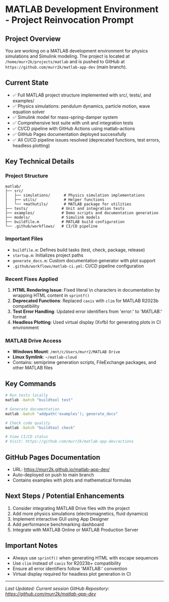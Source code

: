 # MATLAB Development Environment - Project Reinvocation Prompt

## Project Overview
You are working on a MATLAB development environment for physics simulations and Simulink modeling. The project is located at `/home/murr2k/projects/matlab` and is pushed to GitHub at `https://github.com/murr2k/matlab-app-dev` (main branch).

## Current State
- ✅ Full MATLAB project structure implemented with src/, tests/, and examples/
- ✅ Physics simulations: pendulum dynamics, particle motion, wave equation solver
- ✅ Simulink model for mass-spring-damper system
- ✅ Comprehensive test suite with unit and integration tests
- ✅ CI/CD pipeline with GitHub Actions using matlab-actions
- ✅ GitHub Pages documentation deployed successfully
- ✅ All CI/CD pipeline issues resolved (deprecated functions, test errors, headless plotting)

## Key Technical Details

### Project Structure
```
matlab/
├── src/
│   ├── simulations/      # Physics simulation implementations
│   ├── utils/            # Helper functions
│   └── +mathutils/       # MATLAB package for utilities
├── tests/               # Unit and integration tests
├── examples/            # Demo scripts and documentation generation
├── models/              # Simulink models
├── buildfile.m          # MATLAB build configuration
└── .github/workflows/   # CI/CD pipeline
```

### Important Files
- `buildfile.m`: Defines build tasks (test, check, package, release)
- `startup.m`: Initializes project paths
- `generate_docs.m`: Custom documentation generator with plot support
- `.github/workflows/matlab-ci.yml`: CI/CD pipeline configuration

### Recent Fixes Applied
1. **HTML Rendering Issue**: Fixed literal \n characters in documentation by wrapping HTML content in `sprintf()`
2. **Deprecated Functions**: Replaced `caxis` with `clim` for MATLAB R2023b compatibility
3. **Test Error Handling**: Updated error identifiers from 'error:' to 'MATLAB:' format
4. **Headless Plotting**: Used virtual display (Xvfb) for generating plots in CI environment

### MATLAB Drive Access
- **Windows Mount**: `/mnt/c/Users/murr2/MATLAB Drive`
- **Linux Symlink**: `~/matlab-cloud`
- Contains: semiprime generation scripts, FileExchange packages, and other MATLAB files

## Key Commands
```bash
# Run tests locally
matlab -batch "buildtool test"

# Generate documentation
matlab -batch "addpath('examples'); generate_docs"

# Check code quality
matlab -batch "buildtool check"

# View CI/CD status
# Visit: https://github.com/murr2k/matlab-app-dev/actions
```

## GitHub Pages Documentation
- URL: https://murr2k.github.io/matlab-app-dev/
- Auto-deployed on push to main branch
- Contains examples with plots and mathematical formulas

## Next Steps / Potential Enhancements
1. Consider integrating MATLAB Drive files with the project
2. Add more physics simulations (electromagnetics, fluid dynamics)
3. Implement interactive GUI using App Designer
4. Add performance benchmarking dashboard
5. Integrate with MATLAB Online or MATLAB Production Server

## Important Notes
- Always use `sprintf()` when generating HTML with escape sequences
- Use `clim` instead of `caxis` for R2023b+ compatibility
- Ensure all error identifiers follow 'MATLAB:' convention
- Virtual display required for headless plot generation in CI

---
*Last Updated: Current session*
*GitHub Repository: https://github.com/murr2k/matlab-app-dev*